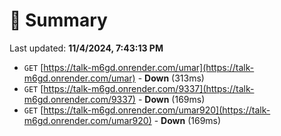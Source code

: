 # 📖 Summary
Last updated: **11/4/2024, 7:43:13 PM**

- `GET` [https://talk-m6gd.onrender.com/umar](https://talk-m6gd.onrender.com/umar) - **Down** (313ms)
- `GET` [https://talk-m6gd.onrender.com/9337](https://talk-m6gd.onrender.com/9337) - **Down** (169ms)
- `GET` [https://talk-m6gd.onrender.com/umar920](https://talk-m6gd.onrender.com/umar920) - **Down** (169ms)
